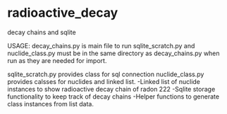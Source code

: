 # radioactive_decay
decay chains and sqlite

USAGE:
decay_chains.py is main file to run
sqlite_scratch.py and nuclide_class.py must be in the same directory as decay_chains.py when run as they are needed for import.

sqlite_scratch.py provides class for sql connection
nuclide_class.py provides calsses for nuclides and linked list.
-Linked list of nuclide instances to show radioactive decay chain of radon 222
-Sqlite storage functionality to keep track of decay chains
-Helper functions to generate class instances from list data.
